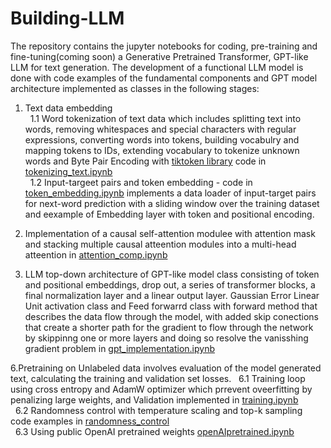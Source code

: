 # Building-LLM

The repository contains the jupyter notebooks for coding, pre-training and fine-tuning(coming soon) a Generative Pretrained Transformer, GPT-like LLM for text generation. The development of a functional LLM model is done with code examples of the fundamental components and GPT model architecture implemented as classes in the following stages:


1. Text data embedding <br>
&nbsp; 1.1 Word tokenization of text data which includes splitting text into words, removing whitespaces and special characters  with regular expressions, converting words into tokens, building vocabulry and mapping tokens to IDs, extending vocabulary to tokenize unknown words and Byte Pair Encoding with [tiktoken library](https://github.com/openai/tiktoken) code in [tokenizing_text.ipynb](https://github.com/elliemci/building-LLM/blob/main/tokenizing_text.ipynb) <br>
&nbsp; 1.2 Input-targeet pairs and token embedding - code in [token_embedding.ipynb](https://github.com/elliemci/building-LLM/blob/main/token_embedding.ipynb) implements a data loader of input-target pairs for next-word prediction with a sliding window over the training dataset and eexample of Embedding layer with token and positional encoding. <br>

4. Implementation of a causal self-attention modulee with attention mask and stacking multiple causal atteention modules into a multi-head atteention in [attention_comp.ipynb](https://github.com/elliemci/building-LLM/blob/main/attention_comp.ipynb) <br>

5. LLM top-down architecture of GPT-like model class consisting  of token and positional embeddings, drop out, a series of transformer blocks, a final normalization layer and a linear output layer. Gaussian Error Linear Unit activation class and Feed forwarrd class with forward method that describes the data flow through the model, with added skip conections that create a shorter path for the gradient to flow through the network by skippinng one or more layers and doing so resolve the vanisshing gradient problem in [gpt_implementation.ipynb](https://github.com/elliemci/building-LLM/blob/main/gpt_implementation.ipynb) <br>

6.Pretraining on Unlabeled data involves evaluation of the model generated text, calculating the training and validation set losses.
&nbsp; 6.1 Training loop using cross entropy and AdamW optimizer which prrevent oveerfitting by penalizing large weights, and Validation implemented in [training.ipynb](https://github.com/elliemci/building-LLM/blob/main/training.ipynb) <br>
&nbsp; 6.2 Randomness control with temperature scaling and top-k sampling code examples in [randomness_control](https://github.com/elliemci/building-LLM/blob/main/randomness_control.ipynb) <br>
&nbsp; 6.3 Using public OpenAI pretrained weights [openAIpretrained.ipynb](https://github.com/elliemci/building-LLM/blob/main/opeenAIpretrained.ipynb) <br>
